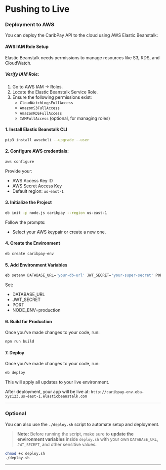 # Pushing to Live

### Deployment to AWS

You can deploy the CaribPay API to the cloud using AWS Elastic Beanstalk:

#### AWS IAM Role Setup

Elastic Beanstalk needs permissions to manage resources like S3, RDS, and CloudWatch.

##### Verify IAM Role:

1. Go to AWS IAM → Roles.
2. Locate the Elastic Beanstalk Service Role.
3. Ensure the following permissions exist:
   - `CloudWatchLogsFullAccess`
   - `AmazonS3FullAccess`
   - `AmazonRDSFullAccess`
   - `IAMFullAccess` (optional, for managing roles)

#### 1. Install Elastic Beanstalk CLI

```bash
pip3 install awsebcli --upgrade --user
```

#### 2. Configure AWS credentials:

```bash
aws configure
```

Provide your:

- AWS Access Key ID
- AWS Secret Access Key
- Default region: `us-east-1`

#### 3. Initialize the Project

```bash
eb init -p node.js caribpay --region us-east-1
```

Follow the prompts:

- Select your AWS keypair or create a new one.

#### 4. Create the Environment

```bash
eb create caribpay-env
```

#### 5. Add Environment Variables

```bash
eb setenv DATABASE_URL='your-db-url' JWT_SECRET='your-super-secret' PORT=3000 NODE_ENV=production
```

Set:

- DATABASE_URL
- JWT_SECRET
- PORT
- NODE_ENV=production

#### 6. Build for Production

Once you've made changes to your code, run:

```bash
npm run build
```

#### 7. Deploy

Once you've made changes to your code, run:

```bash
eb deploy
```

This will apply all updates to your live environment.

After deployment, your app will be live at:
`http://caribpay-env.eba-xyz123.us-east-1.elasticbeanstalk.com`

---

### Optional

You can also use the `./deploy.sh` script to automate setup and deployment.

> **Note:** Before running the script, make sure to **update the environment variables** inside `deploy.sh` with your own `DATABASE_URL`, `JWT_SECRET`, and other sensitive values.

```bash
chmod +x deploy.sh
./deploy.sh
```

---
